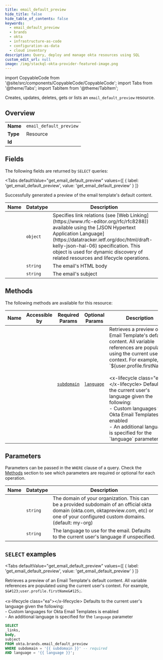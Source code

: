 ```yaml
--- 
title: email_default_preview
hide_title: false
hide_table_of_contents: false
keywords:
  - email_default_preview
  - brands
  - okta
  - infrastructure-as-code
  - configuration-as-data
  - cloud inventory
description: Query, deploy and manage okta resources using SQL
custom_edit_url: null
image: /img/stackql-okta-provider-featured-image.png
---
```


import CopyableCode from '@site/src/components/CopyableCode/CopyableCode';
import Tabs from '@theme/Tabs';
import TabItem from '@theme/TabItem';

Creates, updates, deletes, gets or lists an <code>email_default_preview</code> resource.

## Overview
<table><tbody>
<tr><td><b>Name</b></td><td><code>email_default_preview</code></td></tr>
<tr><td><b>Type</b></td><td>Resource</td></tr>
<tr><td><b>Id</b></td><td><CopyableCode code="okta.brands.email_default_preview" /></td></tr>
</tbody></table>

## Fields

The following fields are returned by `SELECT` queries:

<Tabs
    defaultValue="get_email_default_preview"
    values={[
        { label: 'get_email_default_preview', value: 'get_email_default_preview' }
    ]}
>
<TabItem value="get_email_default_preview">

Successfully generated a preview of the email template's default content.

<table>
<thead>
    <tr>
    <th>Name</th>
    <th>Datatype</th>
    <th>Description</th>
    </tr>
</thead>
<tbody>
<tr>
    <td><CopyableCode code="_links" /></td>
    <td><code>object</code></td>
    <td>Specifies link relations (see [Web Linking](https://www.rfc-editor.org/rfc/rfc8288)) available using the [JSON Hypertext Application Language](https://datatracker.ietf.org/doc/html/draft-kelly-json-hal-06) specification. This object is used for dynamic discovery of related resources and lifecycle operations.</td>
</tr>
<tr>
    <td><CopyableCode code="body" /></td>
    <td><code>string</code></td>
    <td>The email's HTML body</td>
</tr>
<tr>
    <td><CopyableCode code="subject" /></td>
    <td><code>string</code></td>
    <td>The email's subject</td>
</tr>
</tbody>
</table>
</TabItem>
</Tabs>

## Methods

The following methods are available for this resource:

<table>
<thead>
    <tr>
    <th>Name</th>
    <th>Accessible by</th>
    <th>Required Params</th>
    <th>Optional Params</th>
    <th>Description</th>
    </tr>
</thead>
<tbody>
<tr>
    <td><a href="#get_email_default_preview"><CopyableCode code="get_email_default_preview" /></a></td>
    <td><CopyableCode code="select" /></td>
    <td><a href="#parameter-subdomain"><code>subdomain</code></a></td>
    <td><a href="#parameter-language"><code>language</code></a></td>
    <td>Retrieves a preview of an Email Template's default content. All variable references are populated using the current user's context. For example, `$&#123;user.profile.firstName&#125;`.<br /><br />&lt;x-lifecycle class="ea"&gt;&lt;/x-lifecycle&gt; Defaults to the current user's language given the following:<br />- Custom languages for Okta Email Templates is enabled<br />- An additional language is specified for the `language` parameter<br /></td>
</tr>
</tbody>
</table>

## Parameters

Parameters can be passed in the `WHERE` clause of a query. Check the [Methods](#methods) section to see which parameters are required or optional for each operation.

<table>
<thead>
    <tr>
    <th>Name</th>
    <th>Datatype</th>
    <th>Description</th>
    </tr>
</thead>
<tbody>
<tr id="parameter-subdomain">
    <td><CopyableCode code="subdomain" /></td>
    <td><code>string</code></td>
    <td>The domain of your organization. This can be a provided subdomain of an official okta domain (okta.com, oktapreview.com, etc) or one of your configured custom domains. (default: my-org)</td>
</tr>
<tr id="parameter-language">
    <td><CopyableCode code="language" /></td>
    <td><code>string</code></td>
    <td>The language to use for the email. Defaults to the current user's language if unspecified.</td>
</tr>
</tbody>
</table>

## `SELECT` examples

<Tabs
    defaultValue="get_email_default_preview"
    values={[
        { label: 'get_email_default_preview', value: 'get_email_default_preview' }
    ]}
>
<TabItem value="get_email_default_preview">

Retrieves a preview of an Email Template's default content. All variable references are populated using the current user's context. For example, `$&#123;user.profile.firstName&#125;`.<br /><br />&lt;x-lifecycle class="ea"&gt;&lt;/x-lifecycle&gt; Defaults to the current user's language given the following:<br />- Custom languages for Okta Email Templates is enabled<br />- An additional language is specified for the `language` parameter<br />

```sql
SELECT
_links,
body,
subject
FROM okta.brands.email_default_preview
WHERE subdomain = '{{ subdomain }}' -- required
AND language = '{{ language }}';
```
</TabItem>
</Tabs>
